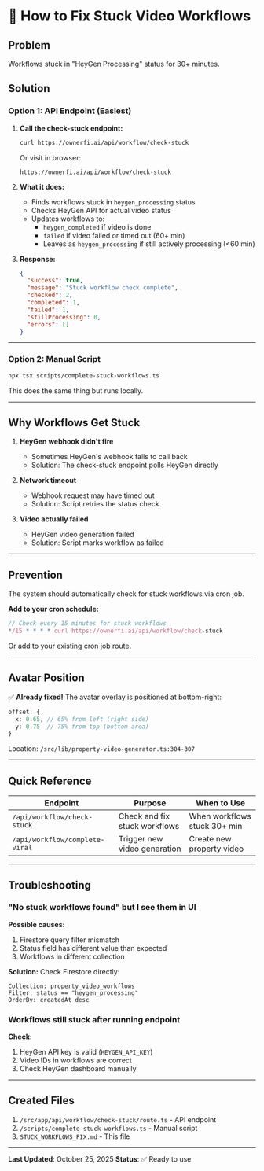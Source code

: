 # 🔧 How to Fix Stuck Video Workflows

## Problem
Workflows stuck in "HeyGen Processing" status for 30+ minutes.

## Solution

### Option 1: API Endpoint (Easiest)

1. **Call the check-stuck endpoint:**
   ```bash
   curl https://ownerfi.ai/api/workflow/check-stuck
   ```

   Or visit in browser:
   ```
   https://ownerfi.ai/api/workflow/check-stuck
   ```

2. **What it does:**
   - Finds workflows stuck in `heygen_processing` status
   - Checks HeyGen API for actual video status
   - Updates workflows to:
     - `heygen_completed` if video is done
     - `failed` if video failed or timed out (60+ min)
     - Leaves as `heygen_processing` if still actively processing (<60 min)

3. **Response:**
   ```json
   {
     "success": true,
     "message": "Stuck workflow check complete",
     "checked": 2,
     "completed": 1,
     "failed": 1,
     "stillProcessing": 0,
     "errors": []
   }
   ```

---

### Option 2: Manual Script

```bash
npx tsx scripts/complete-stuck-workflows.ts
```

This does the same thing but runs locally.

---

## Why Workflows Get Stuck

1. **HeyGen webhook didn't fire**
   - Sometimes HeyGen's webhook fails to call back
   - Solution: The check-stuck endpoint polls HeyGen directly

2. **Network timeout**
   - Webhook request may have timed out
   - Solution: Script retries the status check

3. **Video actually failed**
   - HeyGen video generation failed
   - Solution: Script marks workflow as failed

---

## Prevention

The system should automatically check for stuck workflows via cron job.

**Add to your cron schedule:**
```typescript
// Check every 15 minutes for stuck workflows
*/15 * * * * curl https://ownerfi.ai/api/workflow/check-stuck
```

Or add to your existing cron job route.

---

## Avatar Position

✅ **Already fixed!** The avatar overlay is positioned at bottom-right:

```typescript
offset: {
  x: 0.65, // 65% from left (right side)
  y: 0.75  // 75% from top (bottom area)
}
```

Location: `/src/lib/property-video-generator.ts:304-307`

---

## Quick Reference

| Endpoint | Purpose | When to Use |
|----------|---------|-------------|
| `/api/workflow/check-stuck` | Check and fix stuck workflows | When workflows stuck 30+ min |
| `/api/workflow/complete-viral` | Trigger new video generation | Create new property video |

---

## Troubleshooting

### "No stuck workflows found" but I see them in UI

**Possible causes:**
1. Firestore query filter mismatch
2. Status field has different value than expected
3. Workflows in different collection

**Solution:**
Check Firestore directly:
```
Collection: property_video_workflows
Filter: status == "heygen_processing"
OrderBy: createdAt desc
```

### Workflows still stuck after running endpoint

**Check:**
1. HeyGen API key is valid (`HEYGEN_API_KEY`)
2. Video IDs in workflows are correct
3. Check HeyGen dashboard manually

---

## Created Files

1. `/src/app/api/workflow/check-stuck/route.ts` - API endpoint
2. `/scripts/complete-stuck-workflows.ts` - Manual script
3. `STUCK_WORKFLOWS_FIX.md` - This file

---

**Last Updated**: October 25, 2025
**Status**: ✅ Ready to use
